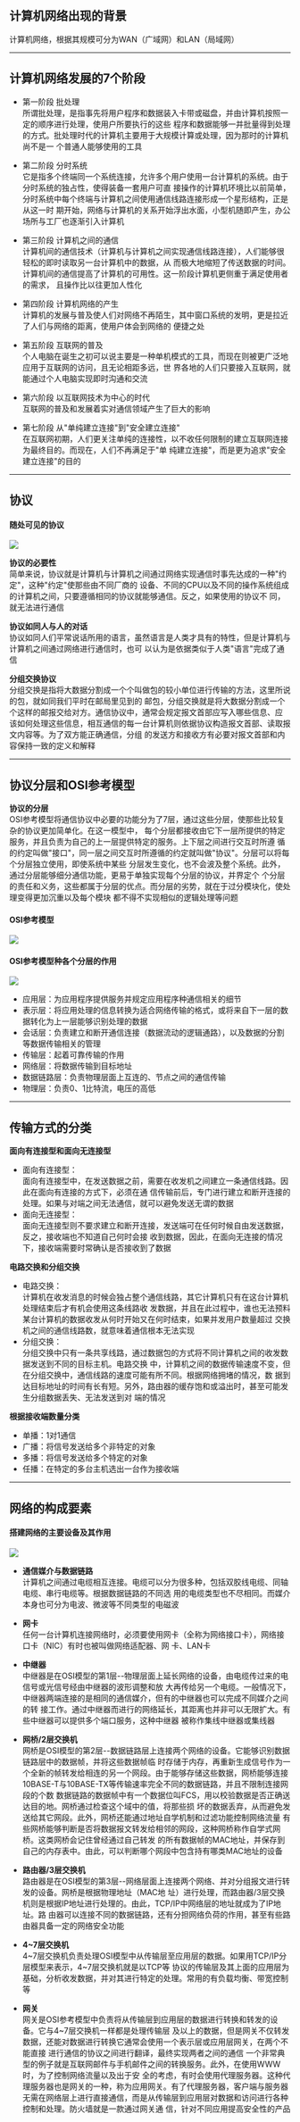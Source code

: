 ## 计算机网络出现的背景
计算机网络，根据其规模可分为WAN（广域网）和LAN（局域网）

---  

## 计算机网络发展的7个阶段
* 第一阶段 批处理  
所谓批处理，是指事先将用户程序和数据装入卡带或磁盘，并由计算机按照一定的顺序进行处理，使用户所要执行的这些
程序和数据能够一并批量得到处理的方式。批处理时代的计算机主要用于大规模计算或处理，因为那时的计算机尚不是一
个普通人能够使用的工具

* 第二阶段 分时系统  
它是指多个终端同一个系统连接，允许多个用户使用一台计算机的系统。由于分时系统的独占性，使得装备一套用户可直
接操作的计算机环境比以前简单，分时系统中每个终端与计算机之间使用通信线路连接形成一个星形结构，正是从这一时
期开始，网络与计算机的关系开始浮出水面，小型机随即产生，办公场所与工厂也逐渐引入计算机

* 第三阶段 计算机之间的通信  
计算机间的通信技术（计算机与计算机之间实现通信线路连接），人们能够很轻松的即时读取另一台计算机中的数据，从
而极大地缩短了传送数据的时间。计算机间的通信提高了计算机的可用性。这一阶段计算机更侧重于满足使用者的需求，
且操作比以往更加人性化

* 第四阶段 计算机网络的产生  
计算机的发展与普及使人们对网络不再陌生，其中窗口系统的发明，更是拉近了人们与网络的距离，使用户体会到网络的
便捷之处

* 第五阶段 互联网的普及  
个人电脑在诞生之初可以说主要是一种单机模式的工具，而现在则被更广泛地应用于互联网的访问，且无论相距多远，世
界各地的人们只要接入互联网，就能通过个人电脑实现即时沟通和交流

* 第六阶段 以互联网技术为中心的时代  
互联网的普及和发展着实对通信领域产生了巨大的影响

* 第七阶段 从"单纯建立连接"到"安全建立连接"  
在互联网初期，人们更关注单纯的连接性，以不收任何限制的建立互联网连接为最终目的。而现在，人们不再满足于"单
纯建立连接"，而是更为追求"安全建立连接"的目的

---

## 协议
#### 随处可见的协议
![](../../.vuepress/public/img/98d61596.png)
   
**协议的必要性**  
简单来说，协议就是计算机与计算机之间通过网络实现通信时事先达成的一种"约定"，这种"约定"使那些由不同厂商的
设备、不同的CPU以及不同的操作系统组成的计算机之间，只要遵循相同的协议就能够通信。反之，如果使用的协议不
同，就无法进行通信
        
**协议如同人与人的对话**  
协议如同人们平常说话所用的语言，虽然语言是人类才具有的特性，但是计算机与计算机之间通过网络进行通信时，也可
以认为是依据类似于人类"语言"完成了通信
        
**分组交换协议**  
分组交换是指将大数据分割成一个个叫做包的较小单位进行传输的方法，这里所说的包，就如同我们平时在邮局里见到的
邮包，分组交换就是将大数据分割成一个个这样的邮报交给对方。通信协议中，通常会规定报文首部应写入哪些信息、应
该如何处理这些信息，相互通信的每一台计算机则依据协议构造报文首部、读取报文内容等。为了双方能正确通信，分组
的发送方和接收方有必要对报文首部和内容保持一致的定义和解释

---

## 协议分层和OSI参考模型
**协议的分层**  
OSI参考模型将通信协议中必要的功能分为了7层，通过这些分层，使那些比较复杂的协议更加简单化。在这一模型中，
每个分层都接收由它下一层所提供的特定服务，并且负责为自己的上一层提供特定的服务。上下层之间进行交互时所遵
循的约定叫做"接口"，同一层之间交互时所遵循的约定就叫做"协议"。分层可以将每个分层独立使用，即使系统中某些
分层发生变化，也不会波及整个系统。此外，通过分层能够细分通信功能，更易于单独实现每个分层的协议，并界定个
个分层的责任和义务，这些都属于分层的优点。而分层的劣势，就在于过分模块化，使处理变得更加沉重以及每个模块
都不得不实现相似的逻辑处理等问题
        
#### OSI参考模型
![](../../.vuepress/public/img/579bc71b.png)
   
#### OSI参考模型种各个分层的作用
![](../../.vuepress/public/img/7e583d36.png)
   
* 应用层：为应用程序提供服务并规定应用程序种通信相关的细节
* 表示层：将应用处理的信息转换为适合网络传输的格式，或将来自下一层的数据转化为上一层能够识别处理的数据
* 会话层：负责建立和断开通信连接（数据流动的逻辑通路），以及数据的分割等数据传输相关的管理
* 传输层：起着可靠传输的作用
* 网络层：将数据传输到目标地址
* 数据链路层：负责物理层面上互连的、节点之间的通信传输
* 物理层：负责0、1比特流，电压的高低

---

## 传输方式的分类
**面向有连接型和面向无连接型**
  - 面向有连接型：  
面向有连接型中，在发送数据之前，需要在收发机之间建立一条通信线路。因此在面向有连接的方式下，必须在通
信传输前后，专门进行建立和断开连接的处理。如果与对端之间无法通信，就可以避免发送无谓的数据
  - 面向无连接型：  
面向无连接型则不要求建立和断开连接，发送端可在任何时候自由发送数据，反之，接收端也不知道自己何时会接
收到数据，因此，在面向无连接的情况下，接收端需要时常确认是否接收到了数据
            
**电路交换和分组交换**
  - 电路交换：  
计算机在收发消息的时候会独占整个通信线路，其它计算机只有在这台计算机处理结束后才有机会使用这条线路收
发数据，并且在此过程中，谁也无法预料某台计算机的数据收发从何时开始又在何时结束，如果并发用户数量超过
交换机之间的通信线路数，就意味着通信根本无法实现
  - 分组交换：  
分组交换中只有一条共享线路，通过数据包的方式将不同计算机之间的收发数据发送到不同的目标主机。电路交换
中，计算机之间的数据传输速度不变，但在分组交换中，通信线路的速度可能有所不同。根据网络拥堵的情况，数
据到达目标地址的时间有长有短。另外，路由器的缓存饱和或溢出时，甚至可能发生分组数据丢失、无法发送到对
端的情况
            
**根据接收端数量分类**  
  - 单播：1对1通信
  - 广播：将信号发送给多个非特定的对象
  - 多播：将信号发送给多个特定的对象
  - 任播：在特定的多台主机选出一台作为接收端

---

## 网络的构成要素
#### 搭建网络的主要设备及其作用
   ![](../../.vuepress/public/img/c9cb02c1.png)
   
* **通信媒介与数据链路**  
计算机之间通过电缆相互连接。电缆可以分为很多种，包括双胶线电缆、同轴电缆、串行电缆等。根据数据链路的不同选
用的电缆类型也不尽相同。而媒介本身也可分为电波、微波等不同类型的电磁波
        
* **网卡**  
任何一台计算机连接网络时，必须要使用网卡（全称为网络接口卡），网络接口卡（NIC）有时也被叫做网络适配器、网
卡、LAN卡
        
* **中继器**  
中继器是在OSI模型的第1层--物理层面上延长网络的设备，由电缆传过来的电信号或光信号经由中继器的波形调整和放
大再传给另一个电缆。一般情况下，中继器两端连接的是相同的通信媒介，但有的中继器也可以完成不同媒介之间的转
接工作。通过中继器而进行的网络延长，其距离也并非可以无限扩大。有些中继器可以提供多个端口服务，这种中继器
被称作集线中继器或集线器
        
* **网桥/2层交换机**  
网桥是OSI模型的第2层--数据链路层上连接两个网络的设备。它能够识别数据链路层中的数据帧，并将这些数据帧临
时存储于内存，再重新生成信号作为一个全新的帧转发给相连的另一个网段。由于能够存储这些数据，网桥能够连接
10BASE-T与10BASE-TX等传输速率完全不同的数据链路，并且不限制连接网段的个数
数据链路的数据帧中有一个数据位叫FCS，用以校验数据是否正确送达目的地。网桥通过检查这个域中的值，将那些损
坏的数据丢弃，从而避免发送给其它网段。此外，网桥还能通过地址自学机制和过滤功能控制网络流量
有些网桥能够判断是否将数据报文转发给相邻的网段，这种网桥称作自学式网桥。这类网桥会记住曾经通过自己转发
的所有数据帧的MAC地址，并保存到自己的内存表中。由此，可以判断哪个网段中包含持有哪类MAC地址的设备
        
* **路由器/3层交换机**  
路由器是在OSI模型的第3层--网络层面上连接两个网络、并对分组报文进行转发的设备。网桥是根据物理地址（MAC地 
址）进行处理，而路由器/3层交换机则是根据IP地址进行处理的。由此，TCP/IP中网络层的地址就成为了IP地址。路
由器可以连接不同的数据链路，还有分担网络负荷的作用，甚至有些路由器具备一定的网络安全功能
        
* **4~7层交换机**  
4~7层交换机负责处理OSI模型中从传输层至应用层的数据。如果用TCP/IP分层模型来表示，4~7层交换机就是以TCP等
协议的传输层及其上面的应用层为基础，分析收发数据，并对其进行特定的处理。常用的有负载均衡、带宽控制等
        
* **网关**  
网关是OSI参考模型中负责将从传输层到应用层的数据进行转换和转发的设备。它与4~7层交换机一样都是处理传输层
及以上的数据，但是网关不仅转发数据，还能对数据进行转换它通常会使用一个表示层或应用层网关，在两个不能直接
进行通信的协议之间进行翻译，最终实现两者之间的通信
一个非常典型的例子就是互联网邮件与手机邮件之间的转换服务。此外，在使用WWW时，为了控制网络流量以及出于安
全的考虑，有时会使用代理服务器。这种代理服务器也是网关的一种，称为应用网关。有了代理服务器，客户端与服务器
无需在网络层上进行直接通信，而是从传输层到应用层对数据和访问进行各种控制和处理。防火墙就是一款通过网关通
信，针对不同应用提高安全性的产品